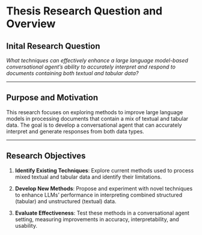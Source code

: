 # **Thesis Research Question and Overview**

## **Inital Research Question**  
*What techniques can effectively enhance a large language model-based conversational agent’s ability to accurately interpret and respond to documents containing both textual and tabular data?*

---

## **Purpose and Motivation**  
This research focuses on exploring methods to improve large language models in processing documents that contain a mix of textual and tabular data. The goal is to develop a conversational agent that can accurately interpret and generate responses from both data types.

---

## **Research Objectives**
1. **Identify Existing Techniques**: Explore current methods used to process mixed textual and tabular data and identify their limitations.
   
2. **Develop New Methods**: Propose and experiment with novel techniques to enhance LLMs’ performance in interpreting combined structured (tabular) and unstructured (textual) data.

3. **Evaluate Effectiveness**: Test these methods in a conversational agent setting, measuring improvements in accuracy, interpretability, and usability.